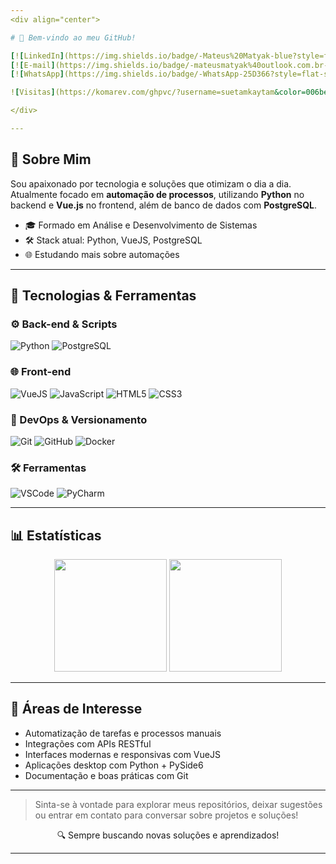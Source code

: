 ```yaml
---
<div align="center">

# 👋 Bem-vindo ao meu GitHub!

[![LinkedIn](https://img.shields.io/badge/-Mateus%20Matyak-blue?style=flat-square&logo=Linkedin&logoColor=white&link=https://www.linkedin.com/in/mateus-matyak/)](https://www.linkedin.com/in/mateus-matyak/)
[![E-mail](https://img.shields.io/badge/-mateusmatyak%40outlook.com.br-006bed?style=flat-square&logo=Microsoft-Outlook&logoColor=white&link=mailto:mateusmatyak@outlook.com.br)](mailto:mateusmatyak@outlook.com.br)
[![WhatsApp](https://img.shields.io/badge/-WhatsApp-25D366?style=flat-square&logo=WhatsApp&logoColor=white&link=https://api.whatsapp.com/send?phone=41984830131)](https://api.whatsapp.com/send?phone=41984830131)

![Visitas](https://komarev.com/ghpvc/?username=suetamkaytam&color=006bed)

</div>

---
```


## 🚀 Sobre Mim

Sou apaixonado por tecnologia e soluções que otimizam o dia a dia. Atualmente focado em **automação de processos**, utilizando **Python** no backend e **Vue.js** no frontend, além de banco de dados com **PostgreSQL**.

- 🎓 Formado em Análise e Desenvolvimento de Sistemas  
- 🛠️ Stack atual: Python, VueJS, PostgreSQL  
- 🌐 Estudando mais sobre automações

---

## 🧰 Tecnologias & Ferramentas

### ⚙️ Back-end & Scripts
![Python](https://img.shields.io/badge/Python-%2314354C?style=for-the-badge&logo=python&logoColor=white)
![PostgreSQL](https://img.shields.io/badge/PostgreSQL-%23336791?style=for-the-badge&logo=postgresql&logoColor=white)

### 🌐 Front-end
![VueJS](https://img.shields.io/badge/Vue.js-%234FC08D?style=for-the-badge&logo=vue.js&logoColor=white)
![JavaScript](https://img.shields.io/badge/JavaScript-%23F7DF1E?style=for-the-badge&logo=javascript&logoColor=black)
![HTML5](https://img.shields.io/badge/HTML5-%23E34F26?style=for-the-badge&logo=html5&logoColor=white)
![CSS3](https://img.shields.io/badge/CSS3-%231572B6?style=for-the-badge&logo=css3&logoColor=white)

### 🔧 DevOps & Versionamento
![Git](https://img.shields.io/badge/Git-%23F05033?style=for-the-badge&logo=git&logoColor=white)
![GitHub](https://img.shields.io/badge/GitHub-%23121011?style=for-the-badge&logo=github&logoColor=white)
![Docker](https://img.shields.io/badge/Docker-%232496ED?style=for-the-badge&logo=docker&logoColor=white)

### 🛠️ Ferramentas
![VSCode](https://img.shields.io/badge/VS%20Code-%23007ACC?style=for-the-badge&logo=visual-studio-code&logoColor=white)
![PyCharm](https://img.shields.io/badge/PyCharm-%23000000?style=for-the-badge&logo=pycharm&logoColor=white)

---

## 📊 Estatísticas

<div align="center">
  <img height="180em" src="https://github-readme-stats.vercel.app/api?username=suetamkaytam&show_icons=true&theme=github_dark&count_private=true&locale=pt-br" />
  <img height="180em" src="https://github-readme-stats.vercel.app/api/top-langs/?username=suetamkaytam&layout=compact&theme=github_dark&locale=pt-br" />
</div>

---

## 📌 Áreas de Interesse

- Automatização de tarefas e processos manuais  
- Integrações com APIs RESTful  
- Interfaces modernas e responsivas com VueJS  
- Aplicações desktop com Python + PySide6  
- Documentação e boas práticas com Git

---

> Sinta-se à vontade para explorar meus repositórios, deixar sugestões ou entrar em contato para conversar sobre projetos e soluções!

<p align="center">
  🔍 Sempre buscando novas soluções e aprendizados!
</p>

---
